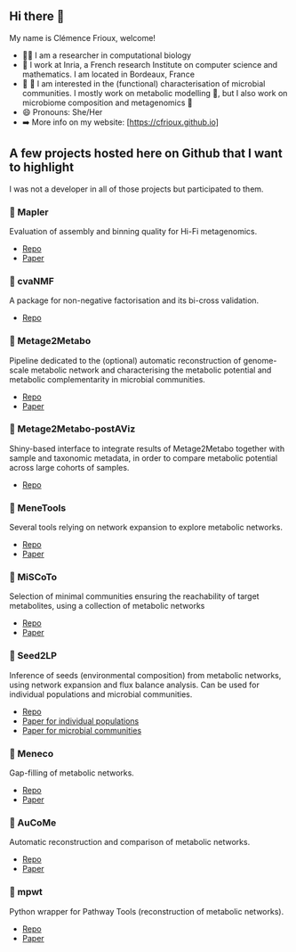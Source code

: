 ## Hi there 👋

My name is Clémence Frioux, welcome!

- 👩‍💻 I am a researcher in computational biology
- 📍 I work at Inria, a French research Institute on computer science and mathematics. I am located in Bordeaux, France
- 🧬 🦠 I am interested in the (functional) characterisation of microbial communities. I mostly work on metabolic modelling 🦠, but I also work on microbiome composition and metagenomics 🧬
- 😄 Pronouns: She/Her
- ➡️ More info on my website: [https://cfrioux.github.io]

## A few projects hosted here on Github that I want to highlight
I was not a developer in all of those projects but participated to them. 

### 🧬 Mapler

Evaluation of assembly and binning quality for Hi-Fi metagenomics.

- [Repo](https://github.com/Nimauric/Mapler#)
- [Paper](https://academic.oup.com/bioinformatics/article/41/6/btaf334/8157874)

### 🧬 cvaNMF

A package for non-negative factorisation and its bi-cross validation. 

- [Repo](https://github.com/apduncan/cvanmf)
<!-- [Paper]() -->

### 🦠 Metage2Metabo

Pipeline dedicated to the (optional) automatic reconstruction of genome-scale metabolic network and characterising the metabolic potential and metabolic complementarity in microbial communities. 

- [Repo](https://github.com/AuReMe/metage2metabo)
- [Paper](https://doi.org/10.7554/eLife.61968)

### 🦠 Metage2Metabo-postAViz

Shiny-based interface to integrate results of Metage2Metabo together with sample and taxonomic metadata, in order to compare metabolic potential across large cohorts of samples. 

- [Repo](https://github.com/AuReMe/metage2metabo-postaviz)


### 🦠 MeneTools

Several tools relying on network expansion to explore metabolic networks.

- [Repo](https://github.com/cfrioux/MeneTools)
- [Paper](https://doi.org/10.1371/journal.pcbi.1006146)

### 🦠 MiSCoTo

Selection of minimal communities ensuring the reachability of target metabolites, using a collection of metabolic networks

- [Repo](https://github.com/cfrioux/miscoto/tree/main)
- [Paper](https://academic.oup.com/bioinformatics/article/34/17/i934/5093211)

### 🦠 Seed2LP

Inference of seeds (environmental composition) from metabolic networks, using network expansion and flux balance analysis. Can be used for individual populations and microbial communities.

- [Repo](https://github.com/bioasp/seed2lp)
- [Paper for individual populations](https://academic.oup.com/bioinformatics/article/41/4/btaf140/)
- [Paper for microbial communities](https://link.springer.com/chapter/10.1007/978-3-032-01436-8_20)

### 🦠 Meneco

Gap-filling of metabolic networks.

- [Repo](https://github.com/cfrioux/meneco)
- [Paper](https://journals.plos.org/ploscompbiol/article?id=10.1371/journal.pcbi.1005276)

### 🦠 AuCoMe

Automatic reconstruction and comparison of metabolic networks. 

- [Repo](https://github.com/AuReMe/aucome)
- [Paper](https://doi.org/10.1101/gr.277056.122)

### 🦠 mpwt

Python wrapper for Pathway Tools (reconstruction of metabolic networks).

- [Repo](https://github.com/AuReMe/mpwt/tree/e95165878dcaa422ef4cef96d75489fc7d0ad677)
- [Paper](https://doi.org/10.7554/eLife.61968)
